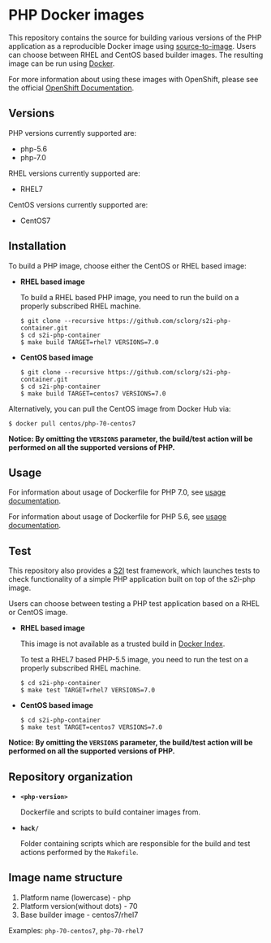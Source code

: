 PHP Docker images
=================

This repository contains the source for building various versions of
the PHP application as a reproducible Docker image using
[source-to-image](https://github.com/openshift/source-to-image).
Users can choose between RHEL and CentOS based builder images.
The resulting image can be run using [Docker](http://docker.io).

For more information about using these images with OpenShift, please see the
official [OpenShift Documentation](https://docs.openshift.org/latest/using_images/s2i_images/php.html).

Versions
---------------
PHP versions currently supported are:
* php-5.6
* php-7.0

RHEL versions currently supported are:
* RHEL7

CentOS versions currently supported are:
* CentOS7


Installation
---------------
To build a PHP image, choose either the CentOS or RHEL based image:
*  **RHEL based image**

    To build a RHEL based PHP image, you need to run the build on a properly
    subscribed RHEL machine.

    ```
    $ git clone --recursive https://github.com/sclorg/s2i-php-container.git
    $ cd s2i-php-container
    $ make build TARGET=rhel7 VERSIONS=7.0
    ```

*  **CentOS based image**
    ```
    $ git clone --recursive https://github.com/sclorg/s2i-php-container.git
    $ cd s2i-php-container
    $ make build TARGET=centos7 VERSIONS=7.0
    ```

Alternatively, you can pull the CentOS image from Docker Hub via:

    $ docker pull centos/php-70-centos7

**Notice: By omitting the `VERSIONS` parameter, the build/test action will be performed
on all the supported versions of PHP.**


Usage
---------------------------------

For information about usage of Dockerfile for PHP 7.0,
see [usage documentation](7.0/README.md).

For information about usage of Dockerfile for PHP 5.6,
see [usage documentation](5.6/README.md).

Test
---------------------
This repository also provides a [S2I](https://github.com/openshift/source-to-image) test framework,
which launches tests to check functionality of a simple PHP application built on top of the s2i-php image.

Users can choose between testing a PHP test application based on a RHEL or CentOS image.

*  **RHEL based image**

    This image is not available as a trusted build in [Docker Index](https://index.docker.io).

    To test a RHEL7 based PHP-5.5 image, you need to run the test on a properly
    subscribed RHEL machine.

    ```
    $ cd s2i-php-container
    $ make test TARGET=rhel7 VERSIONS=7.0
    ```

*  **CentOS based image**

    ```
    $ cd s2i-php-container
    $ make test TARGET=centos7 VERSIONS=7.0
    ```

**Notice: By omitting the `VERSIONS` parameter, the build/test action will be performed
on all the supported versions of PHP.**


Repository organization
------------------------
* **`<php-version>`**

    Dockerfile and scripts to build container images from.

* **`hack/`**

    Folder containing scripts which are responsible for the build and test actions performed by the `Makefile`.

Image name structure
------------------------

1. Platform name (lowercase) - php
2. Platform version(without dots) - 70
3. Base builder image - centos7/rhel7

Examples: `php-70-centos7`, `php-70-rhel7`

